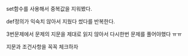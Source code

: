 set함수를 사용해서 중복값을 지워봤다.

def정의가 익숙치 않아서 지웠다 썼다를 반복한다. 

3번문제에서 문제의 지문을 제대로 읽지 않아서 다시한번 문제를 풀어야했다 ㅠㅠ

지문과 조건사항을 꼭꼭 체크하자